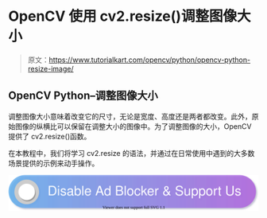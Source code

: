 # OpenCV 使用 cv2.resize()调整图像大小

> 原文：<https://www.tutorialkart.com/opencv/python/opencv-python-resize-image/>

## OpenCV Python–调整图像大小

调整图像大小意味着改变它的尺寸，无论是宽度、高度还是两者都改变。此外，原始图像的纵横比可以保留在调整大小的图像中。为了调整图像的大小，OpenCV 提供了 cv2.resize()函数。

在本教程中，我们将学习 cv2.resize 的语法，并通过在日常使用中遇到的大多数场景提供的示例来动手操作。

[![](img/925da31b32d6bc3827932f6c8afb11bb.png)](https://www.tutorialkart.com/)